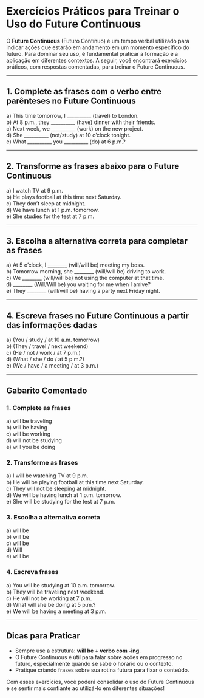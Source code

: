
# Exercícios Práticos para Treinar o Uso do Future Continuous

O **Future Continuous** (Futuro Contínuo) é um tempo verbal utilizado para indicar ações que estarão em andamento em um momento específico do futuro. Para dominar seu uso, é fundamental praticar a formação e a aplicação em diferentes contextos. A seguir, você encontrará exercícios práticos, com respostas comentadas, para treinar o Future Continuous.

---

## 1. Complete as frases com o verbo entre parênteses no Future Continuous

a) This time tomorrow, I __________ (travel) to London.  
b) At 8 p.m., they __________ (have) dinner with their friends.  
c) Next week, we __________ (work) on the new project.  
d) She __________ (not/study) at 10 o’clock tonight.  
e) What __________ you __________ (do) at 6 p.m.?

---

## 2. Transforme as frases abaixo para o Future Continuous

a) I watch TV at 9 p.m.  
b) He plays football at this time next Saturday.  
c) They don’t sleep at midnight.  
d) We have lunch at 1 p.m. tomorrow.  
e) She studies for the test at 7 p.m.

---

## 3. Escolha a alternativa correta para completar as frases

a) At 5 o’clock, I ________ (will/will be) meeting my boss.  
b) Tomorrow morning, she ________ (will/will be) driving to work.  
c) We ________ (will/will be) not using the computer at that time.  
d) ________ (Will/Will be) you waiting for me when I arrive?  
e) They ________ (will/will be) having a party next Friday night.

---

## 4. Escreva frases no Future Continuous a partir das informações dadas

a) (You / study / at 10 a.m. tomorrow)  
b) (They / travel / next weekend)  
c) (He / not / work / at 7 p.m.)  
d) (What / she / do / at 5 p.m.?)  
e) (We / have / a meeting / at 3 p.m.)

---

## Gabarito Comentado

### 1. Complete as frases

a) will be traveling  
b) will be having  
c) will be working  
d) will not be studying  
e) will you be doing

### 2. Transforme as frases

a) I will be watching TV at 9 p.m.  
b) He will be playing football at this time next Saturday.  
c) They will not be sleeping at midnight.  
d) We will be having lunch at 1 p.m. tomorrow.  
e) She will be studying for the test at 7 p.m.

### 3. Escolha a alternativa correta

a) will be  
b) will be  
c) will be  
d) Will  
e) will be

### 4. Escreva frases

a) You will be studying at 10 a.m. tomorrow.  
b) They will be traveling next weekend.  
c) He will not be working at 7 p.m.  
d) What will she be doing at 5 p.m.?  
e) We will be having a meeting at 3 p.m.

---

## Dicas para Praticar

- Sempre use a estrutura: **will be + verbo com -ing**.
- O Future Continuous é útil para falar sobre ações em progresso no futuro, especialmente quando se sabe o horário ou o contexto.
- Pratique criando frases sobre sua rotina futura para fixar o conteúdo.

Com esses exercícios, você poderá consolidar o uso do Future Continuous e se sentir mais confiante ao utilizá-lo em diferentes situações!
```
